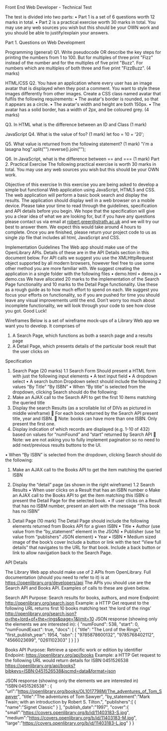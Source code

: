 Front End Web Developer - Technical Test

The test is divided into two parts:
• Part 1 is a set of 6 questions worth 12 marks in total.
• Part 2 is a practical exercise worth 30 marks in total.
You may use any web sources you wish but this should be your OWN work and you should be able to justify/explain your answers.

Part 1. Questions on Web Development

Programming (general)
Q1. Write pseudocode OR describe the key steps for printing the numbers from 1 to 100. But for multiples of three print "Fizz" instead of the number and for the multiples of five print "Buzz". For numbers which are multiples of both three and five print "FizzBuzz".
(4 marks)

HTML/CSS
Q2. You have an application where every user has an image avatar that is displayed when they post a comment. You want to style these images differently from other images. Create a CSS class named avatar that fulfils the following requirements:
• The avatar's border is rounded, so that it appears as a circle.
• The avatar's width and height are both 150px.
• The avatar has a solid border, has a width of 2px, and be coloured grey.
(4 marks)

Q3. In HTML what is the difference between an ID and Class
(1 mark)

JavaScript
Q4. What is the value of foo?
(1 mark)
let foo = 10 + '20';

Q5. What value is returned from the following statement?
(1 mark)
"i'm a lasagna hog".split("").reverse().join("");

Q6. In JavaScript, what is the difference between == and ===
(1 mark)
Part 2. Practical Exercise
The following practical exercise is worth 30 marks in total.
You may use any web sources you wish but this should be your OWN work.

Objective of this exercise
In this exercise you are being asked to develop a simple but functional Web application using JavaScript, HTML5 and CSS.
The web application will perform a basic book search and display the results. The application should display well in a web browser on a mobile device.
Please take your time to read through the guidelines, specification and API details before you begin.
We hope that the specification will give you a clear idea of what we are looking for, but if you have any questions please contact us via email at robert.greer@strath.ac.uk and we will try our best to answer them.
We expect this would take around 4 hours to complete.
Once you are finished, please return your project code to us as single zip file that includes all html, JavaScript and CSS.

Implementation Guidelines
The Web app should make use of the OpenLibrary APIs. Details of these are in the API Details section in this document below.
For API calls we suggest you use the XMLHttpRequest object supported by all modern browsers, however feel free to use some other method you are more familiar with.
We suggest creating the application in a single folder with the following files
• demo.html
• demo.js
• demo.css
We have allocated 20 marks to the implementation of the Search Page functionality and 10 marks to the Detail Page functionality. Use these as a rough guide as to how much effort to spend on each.
We suggest you focus your efforts on functionality, so if you are pushed for time you should leave any visual improvements until the end.
Don’t worry too much about incomplete functionality, we will look through your code to see how close you got.
Good Luck!

Wireframes
Below is a set of wireframe mock-ups of a Library Web app we want you to develop.
It comprises of

1. A Search Page, which functions as both a search page and a results page
2. A Detail Page, which presents details of the particular book result that the user clicks on

Specification

1. Search Page
   (20 marks)
   1.1 Search Form
   Should present a HTML form with just the following input elements
   • A text input field
   • A dropdown select
   • A search button
   Dropdown select should include the following 2 values “By Title” “By ISBN”
   • When “By title” is selected from the dropdown, clicking Search should do the following:
1. Make an AJAX call to the Search API to get the first 10 items matching the queried title
1. Display the search Results (as a scrollable list of DIVs as pictured in middle wireframe)
    For each book returned by the Search API present title, year and ISBN.
    Note: books can have more than one ISBN. Only present the first one.
1. Display indication of which records are displayed (e.g. 1-10 of 432) based on values for “numFound” and “start” returned by Search API
    Note: we are not asking you to fully implement pagination so no need to add next/previous results buttons to the UI.

• When “By ISBN” is selected from the dropdown, clicking Search should do the following:

1. Make an AJAX call to the Books API to get the item matching the queried ISBN
2. Display the “detail” page (as shown in the right wireframe)
   1.2 Search Results
   • When user clicks on a Result that has an ISBN number
   o Make an AJAX call to the Books API to get the item matching this ISBN
   o present the Detail Page for the selected book.
   • If user clicks on a Result that has no ISBM number, present an alert with the message “This book has no ISBN”

3. Detail Page
   (10 mark)
   The Detail Page should include the following elements returned from Books API for a given ISBN
   • Title
   • Author (use value from the “by_statement” element in the JSON)
   • Publisher (use 1st value from “publishers” JSON element)
   • Year
   • ISBN
   • Medium sized image of the book’s cover
   Include a button or link with the text “View full details” that navigates to the URL for that book.
   Include a back button or link to allow navigation back to the Search Page.

API Details

The Library Web app should make use of 2 APIs from OpenLibrary.
Full documentation (should you need to refer to it) is at https://openlibrary.org/developers/api
The APIs you should use are the Search API and Books API. Examples of calls to these are given below.

Search API
Purpose: Search results for books, authors, and more
Endpoint: http://openlibrary.org/search.json
Example: a HTTP Get request to the following URL returns first 10 books matching text ‘the lord of the rings’
http://openlibrary.org/search.json?q=the+lord+of+the+rings&page=1&limit=10
JSON response (showing only the elements we are interested in):
{
"numFound": 538,
"start": 0,
"numFoundExact": true,
"docs": [
{
"title": "The Lord of the Rings",
"first_publish_year": 1954,
"isbn": [
"9785878600132",
"9785768402112",
"4566023699",
"0261102303"
]
}
]
}

Books API
Purpose: Retrieve a specific work or edition by identifier
Endpoint: https://openlibrary.org/api/books
Example: a HTTP Get request to the following URL would return details for ISBN 0451526538
https://openlibrary.org/api/books?bibkeys=ISBN:0451526538&jscmd=data&format=json

JSON response (showing only the elements we are interested in)
"ISBN:0451526538" : {
"url":"https://openlibrary.org/books/OL1017798M/The_adventures_of_Tom_Sawyer",
"title":"The adventures of Tom Sawyer",
"by_statement":"Mark Twain; with an introduction by Robert S. Tilton.",
"publishers":[
{
"name":"Signet Classic"
}
],
"publish_date":"1997",
"cover":{
"small":"https://covers.openlibrary.org/b/id/11403183-S.jpg",
"medium":"https://covers.openlibrary.org/b/id/11403183-M.jpg",
"large":"https://covers.openlibrary.org/b/id/11403183-L.jpg"
}
}
